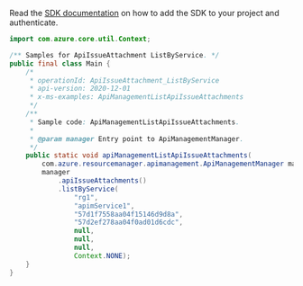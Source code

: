Read the [SDK documentation](https://github.com/Azure/azure-sdk-for-java/blob/azure-resourcemanager-apimanagement_1.0.0-beta.2/sdk/apimanagement/azure-resourcemanager-apimanagement/README.md) on how to add the SDK to your project and authenticate.

```java
import com.azure.core.util.Context;

/** Samples for ApiIssueAttachment ListByService. */
public final class Main {
    /*
     * operationId: ApiIssueAttachment_ListByService
     * api-version: 2020-12-01
     * x-ms-examples: ApiManagementListApiIssueAttachments
     */
    /**
     * Sample code: ApiManagementListApiIssueAttachments.
     *
     * @param manager Entry point to ApiManagementManager.
     */
    public static void apiManagementListApiIssueAttachments(
        com.azure.resourcemanager.apimanagement.ApiManagementManager manager) {
        manager
            .apiIssueAttachments()
            .listByService(
                "rg1",
                "apimService1",
                "57d1f7558aa04f15146d9d8a",
                "57d2ef278aa04f0ad01d6cdc",
                null,
                null,
                null,
                Context.NONE);
    }
}
```
